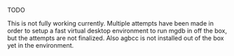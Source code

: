 TODO

This is not fully working currently. Multiple attempts have been made in order to setup 
a fast virtual desktop environment to run mgdb in off the box, but the attempts are not finalized.
Also agbcc is not installed out of the box yet in the environment.